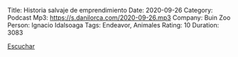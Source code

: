 Title: Historia salvaje de emprendimiento
Date: 2020-09-26
Category: Podcast
Mp3: https://s.danilorca.com/2020-09-26.mp3
Company: Buin Zoo
Person: Ignacio Idalsoaga
Tags: Endeavor, Animales
Rating: 10
Duration: 3083

<a href="https://s.danilorca.com/2020-09-26.mp3" type="audio/mpeg">
Escuchar
</a>
